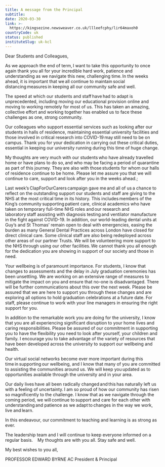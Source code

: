 ```yaml
---
title: A message from the Principal
subtitle: 
date: 2020-03-30
link: >-
  https://kingsezine.newsweaver.co.uk/llleefcphy/lir64maxoh0
countryCode: uk
status: published
instituteSlug: uk-kcl
---
```

Dear Students and Colleagues,

As we approach the end of term, I want to take this opportunity to once again thank you all for your incredible hard work, patience and understanding as we navigate this new, challenging time. In the weeks ahead, it is important that we all continue to maintain social distancing measures in keeping all our community safe and well.  

The speed at which our students and staff have had to adapt is unprecedented, including moving our educational provision online and moving to working remotely for most of us. This has taken an amazing, collective effort and working together has enabled us to face these challenges as one, strong community.

Our colleagues who support essential services such as looking after our students in halls of residence, maintaining essential university facilities and those involved in critical research into COVID-19 may still need to be on campus. Thank you for your dedication in carrying out these critical duties, essential in keeping our university running during this time of huge change.

My thoughts are very much with our students who have already travelled home or have plans to do so, and who may be facing a period of quarantine as part of this journey. They are also with those students for whom our halls of residence continue to be home. Please let me assure you that we will continue to care, support and look after you in the weeks ahead.;

Last week’s ClapForOurCarers campaign gave me and all of us a chance to reflect on the outstanding support our students and staff are giving to the NHS at the most critical time in its history. This includes members of the King’s community supporting patient care, clinical academics who have taken on temporary full-time NHS roles and our research and laboratory staff assisting with diagnosis testing and ventilator manufacture in the fight against COVID-19. In addition, our world-leading dental units at Guy’s and St Thomas’ remain open to deal with emergencies, easing the burden as many General Dental Practices across London have closed for direct clinical care. Some clinical staff are also being redeployed across other areas of our partner Trusts. We will be volunteering more support to the NHS through using our other facilities. We cannot thank you all enough for the dedication you are showing in support of our society and those in need.

Your wellbeing is of paramount importance. For students, I know that changes to assessments and the delay in July graduation ceremonies has been unsettling. We are working on an extensive range of measures to mitigate the impact on you and ensure that no-one is disadvantaged. There will be further communications about this over the next week. Please be assured that we are here to support you through these changes and are exploring all options to hold graduation celebrations at a future date. For staff, please continue to work with your line managers in ensuring the right support for you. 

In addition to the remarkable work you are doing for the university, I know that you are all experiencing significant disruption to your home lives and caring responsibilities. Please be assured of our commitment in supporting you to have the flexibility you need to look after yourself, your children and family. I encourage you to take advantage of the variety of resources that have been developed across the university to support our wellbeing and health.

Our virtual social networks become ever more important during this time in supporting our wellbeing, and I know that many of you are committed to assisting the communities around us. We will keep you updated as to opportunities available through the university and in your area.  

Our daily lives have all been radically changed and this has naturally left us with a feeling of uncertainty. I am so proud of how our community has risen so magnificently to the challenge. I know that as we navigate through the coming period, we will continue to support and care for each other with understanding and patience as we adapt to changes in the way we work, live and learn.  

In this endeavour, our commitment to teaching and learning is as strong as ever.  

The leadership team and I will continue to keep everyone informed on a regular basis.  
   
My thoughts are with you all. Stay safe and well.

My best wishes to you all,

PROFESSOR EDWARD BYRNE AC
President & Principal